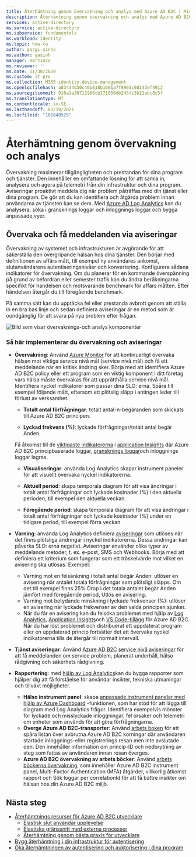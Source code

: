 ```yaml
---
title: Återhämtning genom övervakning och analys med Azure AD B2C | Microsoft Docs
description: Återhämtning genom övervakning och analys med Azure AD B2C
services: active-directory
ms.service: active-directory
ms.subservice: fundamentals
ms.workload: identity
ms.topic: how-to
author: gargi-sinha
ms.author: gasinh
manager: martinco
ms.reviewer: ''
ms.date: 11/30/2020
ms.custom: it-pro
ms.collection: M365-identity-device-management
ms.openlocfilehash: a834d4d30c40b618b1601a7f8901c68143ef4912
ms.sourcegitcommit: 910a1a38711966cb171050db245fc3b22abc8c5f
ms.translationtype: MT
ms.contentlocale: sv-SE
ms.lasthandoff: 03/19/2021
ms.locfileid: "101648525"
---
```

# <a name="resilience-through-monitoring-and-analytics"></a>Återhämtning genom övervakning och analys

Övervakning maximerar tillgängligheten och prestandan för dina program och tjänster. Den innehåller en omfattande lösning för att samla in, analysera och agera på telemetri från din infrastruktur och dina program. Aviseringar proaktivt meddela dig när problem påträffas med din tjänst eller dina program. De gör att du kan identifiera och åtgärda problem innan användarna av tjänsten kan se dem. Med [Azure AD Log Analytics](https://azure.microsoft.com/services/monitor/?OCID=AID2100131_SEM_6d16332c03501fc9c1f46c94726d2264:G:s&ef_id=6d16332c03501fc9c1f46c94726d2264:G:s&msclkid=6d16332c03501fc9c1f46c94726d2264#features) kan du analysera, söka i gransknings loggar och inloggnings loggar och bygga anpassade vyer.

## <a name="monitor-and-get-notified-through-alerts"></a>Övervaka och få meddelanden via aviseringar

Övervakning av systemet och infrastrukturen är avgörande för att säkerställa den övergripande hälsan hos dina tjänster. Den börjar med definitionen av affärs mått, till exempel ny användares ankomst, slutanvändarens autentiseringsnivåer och konvertering. Konfigurera sådana indikatorer för övervakning. Om du planerar för en kommande överspänning på grund av befordran eller semester trafik kan du ändra beräkningarna specifikt för händelsen och motsvarande benchmark för affärs måtten. Efter händelsen återgår du till föregående benchmark.

På samma sätt kan du upptäcka fel eller prestanda avbrott genom att ställa in en bra bas linje och sedan definiera aviseringar är en metod som är oundgänglig för att svara på nya problem efter frågan.

![Bild som visar övervaknings-och analys komponenter](media/resilience-with-monitoring-alerting/monitoring-analytics-architecture.png)

### <a name="how-to-implement-monitoring-and-alerting"></a>Så här implementerar du övervakning och aviseringar

- **Övervakning**: Använd [Azure Monitor](../../active-directory-b2c/azure-monitor.md) för att kontinuerligt övervaka hälsan mot viktiga service nivå mål (service nivå mål) och få ett meddelande när en kritisk ändring sker. Börja med att identifiera Azure AD B2C policy eller ett program som en viktig komponent i ditt företag vars hälsa måste övervakas för att upprätthålla service nivå mål. Identifiera nyckel indikatorer som passar dina SLO: erna.
Spåra till exempel följande mått, eftersom ett plötslig släpp i antingen leder till förlust av verksamhet.

  - **Totalt antal förfrågningar**: totalt antal-n-begäranden som skickats till Azure AD B2C principen.

  - **Lyckad frekvens (%)**: lyckade förfrågningar/totalt antal begär Anden.

  Få åtkomst till de [viktigaste indikatorerna](../../active-directory-b2c/view-audit-logs.md) i [application Insights](../../active-directory-b2c/analytics-with-application-insights.md) där Azure AD B2C principbaserade loggar, [gransknings loggar](../../active-directory-b2c/analytics-with-application-insights.md)och inloggnings loggar lagras.  

   - **Visualiseringar**: använda Log Analytics skapar instrument paneler för att visuellt övervaka nyckel indikatorerna.

   - **Aktuell period**: skapa temporala diagram för att visa ändringar i totalt antal förfrågningar och lyckade kostnader (%) i den aktuella perioden, till exempel den aktuella veckan.

   - **Föregående period**: skapa temporala diagram för att visa ändringar i totalt antal förfrågningar och lyckade kostnader (%) under en tidigare period, till exempel förra veckan.

- **Varning**: använda Log Analytics definiera [aviseringar](../../azure-monitor/alerts/alerts-log.md) som utlöses när det finns plötsliga ändringar i nyckel indikatorerna. Dessa ändringar kan påverka SLO: erna negativt. Aviseringar använder olika typer av meddelande metoder, t. ex. e-post, SMS och Webhooks. Börja med att definiera ett kriterium som fungerar som ett tröskelvärde mot vilket en avisering ska utlösas. Exempel:
  - Varning mot en felsänkning i totalt antal begär Anden: utlöser en avisering när antalet totala förfrågningar som plötsligt släpps. Om det till exempel finns 25% Drop i det totala antalet begär Anden jämfört med föregående period, Utlös en avisering.  
  - Varning mot betydande minskning i lyckade frekvenser (%): utlöser en avisering när lyckade frekvenser av den valda principen sjunker.
  - När du får en avisering kan du felsöka problemet med hjälp av [Log Analytics](../reports-monitoring/howto-install-use-log-analytics-views.md), [Application Insights](../../active-directory-b2c/troubleshoot-with-application-insights.md)och [VS Code-tillägg](https://marketplace.visualstudio.com/items?itemName=AzureADB2CTools.aadb2c) för Azure AD B2C. När du har löst problemet och distribuerat ett uppdaterat program eller en uppdaterad princip fortsätter det att övervaka nyckel indikatorerna tills de återgår till normalt intervall.

- **Tjänst aviseringar**: Använd [Azure AD B2C service nivå aviseringar](../../service-health/service-health-overview.md) för att få meddelanden om service problem, planerat underhåll, hälso rådgivning och säkerhets rådgivning.

- **Rapportering**: med [hjälp av Log Analytics](../reports-monitoring/howto-integrate-activity-logs-with-log-analytics.md)kan du bygga rapporter som hjälper dig att få förståelse för användar insikter, tekniska utmaningar och tillväxt möjligheter.
  - **Hälso instrument panel**: skapa [anpassade instrument paneler med hjälp av Azure Dashboard](../../azure-monitor/app/tutorial-app-dashboards.md) -funktionen, som har stöd för att lägga till diagram med Log Analytics frågor. Identifiera exempelvis mönster för lyckade och misslyckade inloggningar, fel orsaker och telemetri om enheter som används för att göra förfrågningarna.
  - **Överge Azure AD B2C-transporter**: Använd [arbets boken](https://github.com/azure-ad-b2c/siem#list-of-abandon-journeys) för att spåra listan över avbrutna Azure AD B2C körningar där användaren startade inloggnings-eller registrerings resan men inte avslutade den. Den innehåller information om princip-ID och nedbrytning av steg som fattas av användaren innan resan överges.
  - **Azure AD B2C övervakning av arbets böcker**: Använd [arbets böckerna övervakning](https://github.com/azure-ad-b2c/siem), som innehåller Azure AD B2C instrument panel, Multi-Factor Authentication (MFA) åtgärder, villkorlig åtkomst rapport och Sök loggar per correlationId för att få bättre insikter om hälsan hos din Azure AD B2C miljö.
  
## <a name="next-steps"></a>Nästa steg

- [Återhämtnings resurser för Azure AD B2C utvecklare](resilience-b2c.md)
  - [Elastisk slut användar upplevelse](resilient-end-user-experience.md)
  - [Elastiska gränssnitt med externa processer](resilient-external-processes.md)
  - [Återhämtning genom bästa praxis för utvecklare](resilience-b2c-developer-best-practices.md)
- [Bygg återhämtning i din infrastruktur för autentisering](resilience-in-infrastructure.md)
- [Öka återhämtningen av autentisering och auktorisering i dina program](resilience-app-development-overview.md)
